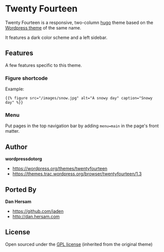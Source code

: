 # Twenty Fourteen

Twenty Fourteen is a responsive, two-column [hugo](http://hugo.spf13.com) theme based on the [Wordpress theme](https://wordpress.org/themes/twentyfourteen) of the same name.

It features a dark color scheme and a left sidebar.

## Features

A few features specific to this theme.

### Figure shortcode

Example:

`{{% figure src="/images/snow.jpg" alt="A snowy day" caption="Snowy day" %}}`

### Menu

Put pages in the top navigation bar by adding `menu=main` in the page's front matter.

## Author
**wordpressdotorg**
- <https://wordpress.org/themes/twentyfourteen>
- <https://themes.trac.wordpress.org/browser/twentyfourteen/1.3>

## Ported By
**Dan Hersam**
- <https://github.com/jaden>
- <http://dan.hersam.com>

## License

Open sourced under the [GPL license](LICENSE.md) (inherited from the original theme)